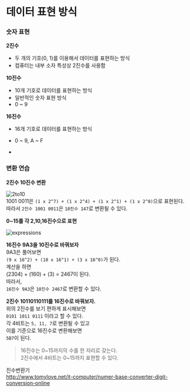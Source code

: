 # 데이터 표현 방식

### 숫자 표현
**2진수**
- 두 개의 기호(0, 1)를 이용해서 데이터를 표현하는 방식
- 컴퓨터는 내부 소자 특성상 2진수를 사용함   

**10진수**
- 10개 기호로 데이터를 표현하는 방식
- 일반적인 숫자 표현 방식
- 0 ~ 9   

**16진수**
- 16개 기호로 데이터를 표현하는 방식
- 0 ~ 9, A ~ F

-

### 변환 연습

**2진수 10진수 변환**   

![2to10](http://cfs5.tistory.com/original/2/tistory/2008/04/08/17/23/47fb2b85310ba)  
1001 0011은 `(1 x 2^7) + (1 x 2^4) + (1 x 2^1) + (1 x 2^0)`으로 표현된다.  
따라서 `2진수 1001 0011`은 `10진수 147`로 변환될 수 있다.

**0~15를 각 2,10,16진수으로 표현**    

![expressions](https://encrypted-tbn2.gstatic.com/images?q=tbn:ANd9GcQo4OdJNVzgWaxylbepe6WHcpCANyFkrFf9_jPpVF3OCERwzAef)  


**16진수 9A3을 10진수로 바꿔보자**   
9A3은 풀어보면   
`(9 x 16^2) + (10 x 16^1) + (3 x 16^0)`가 된다.   
계산을 하면    
(2304) + (160) + (3) = 2467이 된다.   
따라서,   
`16진수 9A3`은 `10진수 2467`로 변환할 수 있다.   

**2진수 10110110111를 16진수로 바꿔보자.**   
위의 2진수를 보기 편하게 표시해보면  
`0101 1011 0111` 이라고 할 수 있다.  
각 4비트는 `5, 11, 7`로 변환될 수 있고  
이를 기준으로 16진수로 변환해보면  
`5B7`이 된다.
>16진수는 0~15까지의 수를 한 자리로 갖는다.   
2진수에서 4비트는 0~15까지 표현할 수 있다.

진수변환기   
http://www.tomylove.net/it-computer/numer-base-converter-digit-conversion-online

